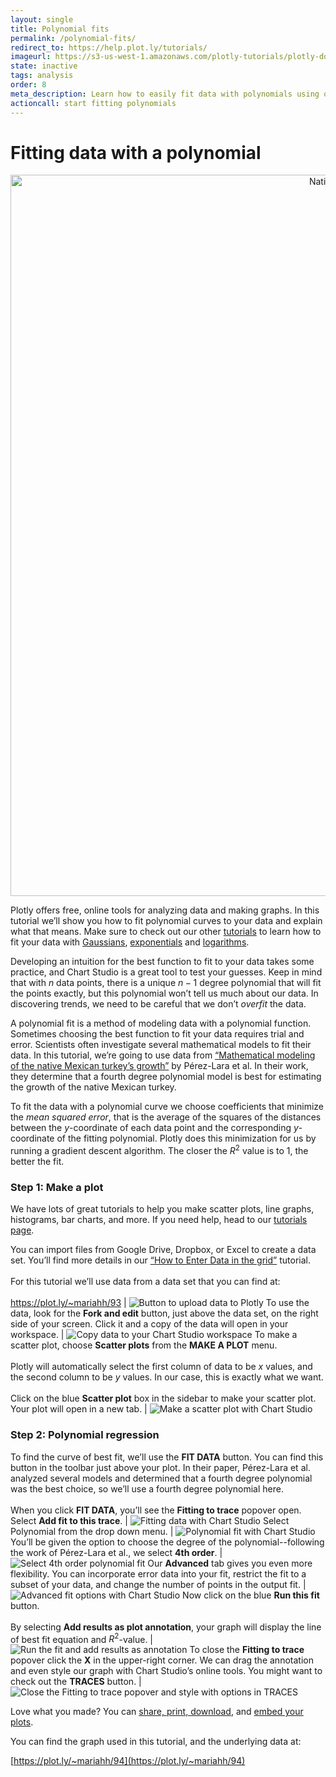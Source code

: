 ```yaml
---
layout: single
title: Polynomial fits
permalink: /polynomial-fits/
redirect_to: https://help.plot.ly/tutorials/
imageurl: https://s3-us-west-1.amazonaws.com/plotly-tutorials/plotly-documentation/thumbnail/polynomial_fit.jpg
state: inactive
tags: analysis
order: 8
meta_description: Learn how to easily fit data with polynomials using our free online regression calculator. Chart Studio is the best online tool for graphing and analyzing data.
actioncall: start fitting polynomials
---
```


# Fitting data with a polynomial

<div>
    <a href="https://plot.ly/~mariahh/2903/" target="_blank" title="Native Mexican Turkey&#39;s Growth" style="display: block; text-align: center;"><img src="https://plot.ly/~mariahh/2903.png" alt="Native Mexican Turkey&#39;s Growth" style="max-width: 100%;width: 1154px;"  width="1154" onerror="this.onerror=null;this.src='https://plot.ly/404.png';" /></a>
    <script data-plotly="mariahh:2903" src="https://plot.ly/embed.js" async></script>
</div>



Plotly offers free, online tools for analyzing data and making graphs. In this tutorial we’ll show you how to fit polynomial curves to your data and explain what that means. Make sure to check out our other [tutorials](/tutorials) to learn how to fit your data with [Gaussians](/gaussian-fits), [exponentials](/exponential-fits) and [logarithms](/logarithmic-fits).

Developing an intuition for the best function to fit to your data takes some practice, and Chart Studio is a great tool to test your guesses. Keep in mind that with $n$ data points, there is a unique $n - 1$ degree polynomial that will fit the points exactly, but this polynomial won’t tell us much about our data. In discovering trends, we need to be careful that we don’t *overfit* the data.

A polynomial fit is a method of modeling data with a polynomial function. Sometimes choosing the best function to fit your data requires trial and error. Scientists often investigate several mathematical models to fit their data. In this tutorial, we’re going to use data from [“Mathematical modeling of the native Mexican turkey’s growth”](http://dx.doi.org/10.4236/ojas.2013.34045) by Pérez-Lara et al. In their work, they determine that a fourth degree polynomial model is best for estimating the growth of the native Mexican turkey.

To fit the data with a polynomial curve we choose coefficients that minimize the *mean squared error*, that is the average of the squares of the distances between the $y$-coordinate of each data point and the corresponding $y$-coordinate of the fitting polynomial. Plotly does this minimization for us by running a gradient descent algorithm. The closer the $R^2$ value is to 1, the better the fit.

### **Step 1:** Make a plot

We have lots of great tutorials to help you make scatter plots, line graphs, histograms, bar charts, and more. If you need help, head to our [tutorials page](/tutorials).

You can import files from Google Drive, Dropbox, or Excel to create a data set. You’ll find more details in our [“How to Enter Data in the grid”](/add-data-to-the-plotly-grid) tutorial.<br><br>For this tutorial we’ll use data from a data set that you can find at:<br><br>https://plot.ly/~mariahh/93 | ![Button to upload data to Plotly](/static/images/polynomial-fits/button-to-upload-data-to-plotly.png)
To use the data, look for the **Fork and edit** button, just above the data set, on the right side of your screen. Click it and a copy of the data will open in your workspace. | ![Copy data to your Chart Studio workspace](/static/images/polynomial-fits/copy-data-to-your-plotly-workspace.png)
To make a scatter plot, choose **Scatter plots** from the **MAKE A PLOT** menu.<br><br>Plotly will automatically select the first column of data to be $x$ values, and the second column to be $y$ values. In our case, this is exactly what we want.<br><br>Click on the blue **Scatter plot** box in the sidebar to make your scatter plot. Your plot will open in a new tab. | ![Make a scatter plot with Chart Studio](/static/images/polynomial-fits/make-a-scatter-plot-with-plotly.png)

### **Step 2:** Polynomial regression

To find the curve of best fit, we’ll use the **FIT DATA** button. You can find this button in the toolbar just above your plot. In their paper, Pérez-Lara et al. analyzed several models and determined that a fourth degree polynomial was the best choice, so we’ll use a fourth degree polynomial here.<br><br>When you click **FIT DATA**, you’ll see the **Fitting to trace** popover open. Select **Add fit to this trace**. | ![Fitting data with Chart Studio](/static/images/polynomial-fits/fitting-data-with-plotly.png)
Select Polynomial from the drop down menu. | ![Polynomial fit with Chart Studio](/static/images/polynomial-fits/select-polynomial-fit.png)
You’ll be given the option to choose the degree of the polynomial--following the work of Pérez-Lara et al., we select **4th order**. | ![Select 4th order polynomial fit](/static/images/polynomial-fits/select-4th-order-polynomial-fit.png)
Our **Advanced** tab gives you even more flexibility. You can incorporate error data into your fit, restrict the fit to a subset of your data, and change the number of points in the output fit. | ![Advanced fit options with Chart Studio](/static/images/polynomial-fits/advanced-fit-options-tab-with-plot.png)
Now click on the blue **Run this fit** button.<br><br>By selecting **Add results as plot annotation**, your graph will display the line of best fit equation and $R^2$-value. | ![Run the fit and add results as annotation](/static/images/polynomial-fits/run-the-fit-and-add-results-as-annotation.png)
To close the **Fitting to trace** popover click the **X** in the upper-right corner. We can drag the annotation and even style our graph with Chart Studio’s online tools. You might want to check out the **TRACES** button. | ![Close the Fitting to trace popover and style with options in TRACES](/static/images/polynomial-fits/close-the-fitting-to-trace-popover-and-style-with-options-in-traces.png)

Love what you made? You can [share, print, download](how-to-share-and-print-plotly-graphs/), and [embed your plots](how-to-embed-plotly-graphs-in-websites/).

You can find the graph used in this tutorial, and the underlying data at:

[https://plot.ly/~mariahh/94](https://plot.ly/~mariahh/94)
